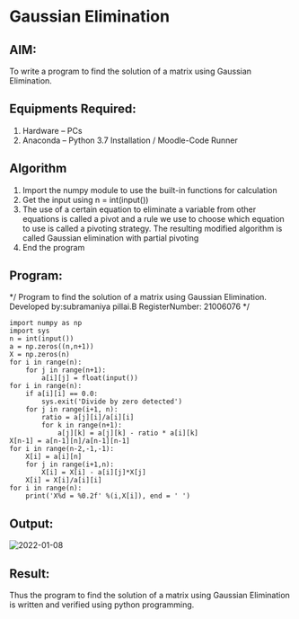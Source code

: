 # Gaussian Elimination

## AIM:
To write a program to find the solution of a matrix using Gaussian Elimination.

## Equipments Required:
1. Hardware – PCs
2. Anaconda – Python 3.7 Installation / Moodle-Code Runner

## Algorithm
1. Import the numpy module to use the built-in functions for calculation
2. Get the input using n = int(input())
3. The use of a certain equation to eliminate a variable from other equations is called a pivot and a rule we use to choose which equation to use is called a pivoting strategy. The resulting modified algorithm is called Gaussian elimination with partial pivoting
4. End the program

## Program:

*/
Program to find the solution of a matrix using Gaussian Elimination.
Developed by:subramaniya pillai.B 
RegisterNumber: 21006076
*/

```
import numpy as np
import sys
n = int(input())
a = np.zeros((n,n+1))
X = np.zeros(n)
for i in range(n):
    for j in range(n+1):
        a[i][j] = float(input())
for i in range(n):
    if a[i][i] == 0.0:
        sys.exit('Divide by zero detected')
    for j in range(i+1, n):
        ratio = a[j][i]/a[i][i]
        for k in range(n+1):
            a[j][k] = a[j][k] - ratio * a[i][k]
X[n-1] = a[n-1][n]/a[n-1][n-1]
for i in range(n-2,-1,-1):
    X[i] = a[i][n]
    for j in range(i+1,n):
        X[i] = X[i] - a[i][j]*X[j]
    X[i] = X[i]/a[i][i]
for i in range(n):
    print('X%d = %0.2f' %(i,X[i]), end = ' ')

```
    

## Output:

![2022-01-08](https://user-images.githubusercontent.com/94166127/148635301-f5c91692-d863-4457-8a31-65c1bcd8040c.png)



## Result:
Thus the program to find the solution of a matrix using Gaussian Elimination is written and verified using python programming.

